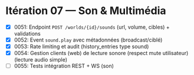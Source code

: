 # Itération 07 — Son & Multimédia

- [x] 0051: Endpoint `POST /worlds/{id}/sounds` (url, volume, cibles) + validations
- [x] 0052: Event `sound.play` avec métadonnées (broadcast/ciblé)
- [x] 0053: Rate limiting et audit (history_entries type sound)
- [x] 0054: Gestion clients (web) de lecture sonore (respect mute utilisateur) (lecture audio simple)
- [ ] 0055: Tests intégration REST + WS (son)
